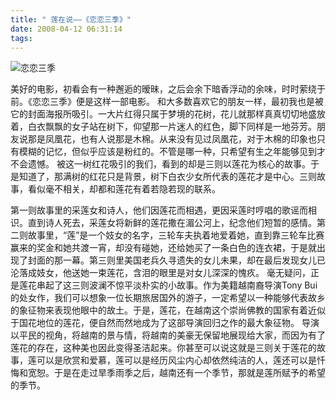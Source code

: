 ```yaml
---
title: " 莲在说——《恋恋三季》"
date: 2008-04-12 06:31:14
tags:
---
```


![恋恋三季](../../../images/2008/s1498492.jpg) 

美好的电影，初看会有一种邂逅的暧昧，之后会余下暗香浮动的余味，时时萦绕于前。《恋恋三季》便是这样一部电影。 和大多数喜欢它的朋友一样，最初我也是被它的封面海报所吸引。一大片红得只属于梦境的花树，花儿就那样真真切切地盛放着，白衣飘飘的女子站在树下，仰望那一片迷人的红色，脚下同样是一地芬芳。朋友说那是凤凰花，也有人说那是木棉。从来没有见过凤凰花，对于木棉的印象也只有模糊的记忆，但似乎应该是粉红的。不管是哪一种，只希望有生之年能够见到才不会遗憾。 被这一树红花吸引的我们，看到的却是三则以莲花为核心的故事。于是知道了，那满树的红花只是背景，树下白衣少女所代表的莲花才是中心。三则故事，看似毫不相关，却都和莲花有着若隐若现的联系。 

第一则故事里的采莲女和诗人，他们因莲花而相遇，更因采莲时哼唱的歌谣而相识。直到诗人死去，采莲女将新鲜的莲花撒在湄公河上，纪念他们短暂的感情。第二则故事里，“莲”是一个妓女的名字，三轮车夫执着地爱着她，直到靠三轮车比赛赢来的奖金和她共渡一宵，却没有碰她，还给她买了一条白色的连衣裙，于是就出现了封面的那一幕。第三则里美国老兵久寻遗失的女儿未果，却在最后发现女儿已沦落成妓女，他送她一束莲花，含泪的眼里是对女儿深深的愧疚。 毫无疑问，正是莲花串起了这三则波澜不惊平淡朴实的小故事。作为美籍越南裔导演Tony Bui的处女作，我们可以想象一位长期旅居国外的游子，一定希望以一种能够代表故乡的象征物来表现他眼中的故土。于是，莲花，在越南这个崇尚佛教的国家有着近似于国花地位的莲花，便自然而然地成为了这部导演回归之作的最大象征物。 导演以平民的视角，将越南的景与情，将越南的美豪无保留地展现给大家，而因为有了莲花的存在，这种美也因此变得圣洁起来。你甚至可以说这就是三则关于莲花的故事，莲可以是欣赏和爱慕，莲可以是经历风尘内心却依然纯洁的人，莲还可以是忏悔和宽恕。于是在走过旱季雨季之后，越南还有一个季节，那就是莲所赋予的希望的季节。